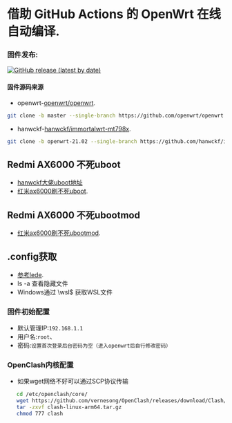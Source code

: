 # 借助 GitHub Actions 的 OpenWrt 在线自动编译.

### 固件发布:
[![GitHub release (latest by date)](https://img.shields.io/github/v/release/yishangfei/Actions-OpenWrt?style=for-the-badge&label=固件下载)](https://github.com/yishangfei/Actions-OpenWrt/releases/latest)

#### 固件源码来源
- openwrt-[openwrt/openwrt](https://github.com/openwrt/openwrt).
```bash
git clone -b master --single-branch https://github.com/openwrt/openwrt
```

- hanwckf-[hanwckf/immortalwrt-mt798x](https://github.com/hanwckf/immortalwrt-mt798x).
```bash
git clone -b openwrt-21.02 --single-branch https://github.com/hanwckf/immortalwrt-mt798x
```

## Redmi AX6000 不死uboot
- [hanwckf大佬uboot地址](https://github.com/hanwckf/bl-mt798x/releases/latest)
- [红米ax6000刷不死uboot](https://blog.w2aa.ga/post/ax6000-uboot.html).

## Redmi AX6000 不死ubootmod
- [红米ax6000刷不死ubootmod](https://www.right.com.cn/forum/thread-8272071-1-2.html).

## .config获取
- [参考lede](https://github.com/coolsnowwolf/lede/issues).
- ls -a 查看隐藏文件 
- Windows通过 \\wsl$  获取WSL文件 

### 固件初始配置
- 默认管理IP:`192.168.1.1` 
- 用户名:`root`、
- 密码:`设置首次登录后台密码为空（进入openwrt后自行修改密码）`

### OpenClash内核配置
- 如果wget网络不好可以通过SCP协议传输
 ```bash
    cd /etc/openclash/core/ 
    wget https://github.com/vernesong/OpenClash/releases/download/Clash/clash-linux-arm64.tar.gz
    tar -zxvf clash-linux-arm64.tar.gz 
    chmod 777 clash
   ```
